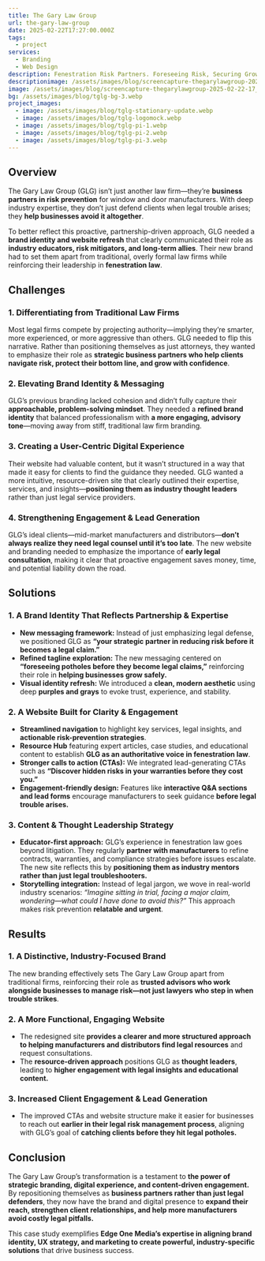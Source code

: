```yaml
---
title: The Gary Law Group
url: the-gary-law-group
date: 2025-02-22T17:27:00.000Z
tags:
  - project
services:
  - Branding
  - Web Design
description: Fenestration Risk Partners. Foreseeing Risk, Securing Growth.
descriptionimage: /assets/images/blog/screencapture-thegarylawgroup-2025-02-22-17_29_30.webp
image: /assets/images/blog/screencapture-thegarylawgroup-2025-02-22-17_29_30.webp
bg: /assets/images/blog/tglg-bg-3.webp
project_images:
  - image: /assets/images/blog/tglg-stationary-update.webp
  - image: /assets/images/blog/tglg-logomock.webp
  - image: /assets/images/blog/tglg-pi-1.webp
  - image: /assets/images/blog/tglg-pi-2.webp
  - image: /assets/images/blog/tglg-pi-3.webp
---
```

## **Overview**

The Gary Law Group (GLG) isn’t just another law firm—they’re **business partners in risk prevention** for window and door manufacturers. With deep industry expertise, they don’t just defend clients when legal trouble arises; they **help businesses avoid it altogether**.

To better reflect this proactive, partnership-driven approach, GLG needed a **brand identity and website refresh** that clearly communicated their role as **industry educators, risk mitigators, and long-term allies**. Their new brand had to set them apart from traditional, overly formal law firms while reinforcing their leadership in **fenestration law**.

## **Challenges**

### **1. Differentiating from Traditional Law Firms**

Most legal firms compete by projecting authority—implying they’re smarter, more experienced, or more aggressive than others. GLG needed to flip this narrative. Rather than positioning themselves as just attorneys, they wanted to emphasize their role as **strategic business partners who help clients navigate risk, protect their bottom line, and grow with confidence**.

### **2. Elevating Brand Identity & Messaging**

GLG’s previous branding lacked cohesion and didn’t fully capture their **approachable, problem-solving mindset**. They needed a **refined brand identity** that balanced professionalism with **a more engaging, advisory tone**—moving away from stiff, traditional law firm branding.

### **3. Creating a User-Centric Digital Experience**

Their website had valuable content, but it wasn’t structured in a way that made it easy for clients to find the guidance they needed. GLG wanted a more intuitive, resource-driven site that clearly outlined their expertise, services, and insights—**positioning them as industry thought leaders** rather than just legal service providers.

### **4. Strengthening Engagement & Lead Generation**

GLG’s ideal clients—mid-market manufacturers and distributors—**don’t always realize they need legal counsel until it’s too late**. The new website and branding needed to emphasize the importance of **early legal consultation**, making it clear that proactive engagement saves money, time, and potential liability down the road.

## **Solutions**

### **1. A Brand Identity That Reflects Partnership & Expertise**

* **New messaging framework:** Instead of just emphasizing legal defense, we positioned GLG as **“your strategic partner in reducing risk before it becomes a legal claim.”**
* **Refined tagline exploration:** The new messaging centered on **“foreseeing potholes before they become legal claims,”** reinforcing their role in **helping businesses grow safely.**
* **Visual identity refresh:** We introduced a **clean, modern aesthetic** using deep **purples and grays** to evoke trust, experience, and stability.

### **2. A Website Built for Clarity & Engagement**

* **Streamlined navigation** to highlight key services, legal insights, and **actionable risk-prevention strategies**.
* **Resource Hub** featuring expert articles, case studies, and educational content to establish **GLG as an authoritative voice in fenestration law**.
* **Stronger calls to action (CTAs):** We integrated lead-generating CTAs such as **“Discover hidden risks in your warranties before they cost you.”**
* **Engagement-friendly design:** Features like **interactive Q&A sections and lead forms** encourage manufacturers to seek guidance **before legal trouble arises.**

### **3. Content & Thought Leadership Strategy**

* **Educator-first approach:** GLG’s experience in fenestration law goes beyond litigation. They regularly **partner with manufacturers** to refine contracts, warranties, and compliance strategies before issues escalate. The new site reflects this by **positioning them as industry mentors rather than just legal troubleshooters.**
* **Storytelling integration:** Instead of legal jargon, we wove in real-world industry scenarios: *“Imagine sitting in trial, facing a major claim, wondering—what could I have done to avoid this?”* This approach makes risk prevention **relatable and urgent**.

## **Results**

### **1. A Distinctive, Industry-Focused Brand**

The new branding effectively sets The Gary Law Group apart from traditional firms, reinforcing their role as **trusted advisors who work alongside businesses to manage risk—not just lawyers who step in when trouble strikes**.

### **2. A More Functional, Engaging Website**

* The redesigned site **provides a clearer and more structured approach to helping manufacturers and distributors find legal resources** and request consultations.
* The **resource-driven approach** positions GLG as **thought leaders**, leading to **higher engagement with legal insights and educational content.**

### **3. Increased Client Engagement & Lead Generation**

* The improved CTAs and website structure make it easier for businesses to reach out **earlier in their legal risk management process**, aligning with GLG’s goal of **catching clients before they hit legal potholes.**

## **Conclusion**

The Gary Law Group’s transformation is a testament to **the power of strategic branding, digital experience, and content-driven engagement.** By repositioning themselves as **business partners rather than just legal defenders**, they now have the brand and digital presence to **expand their reach, strengthen client relationships, and help more manufacturers avoid costly legal pitfalls.**

This case study exemplifies **Edge One Media’s expertise in aligning brand identity, UX strategy, and marketing to create powerful, industry-specific solutions** that drive business success.

